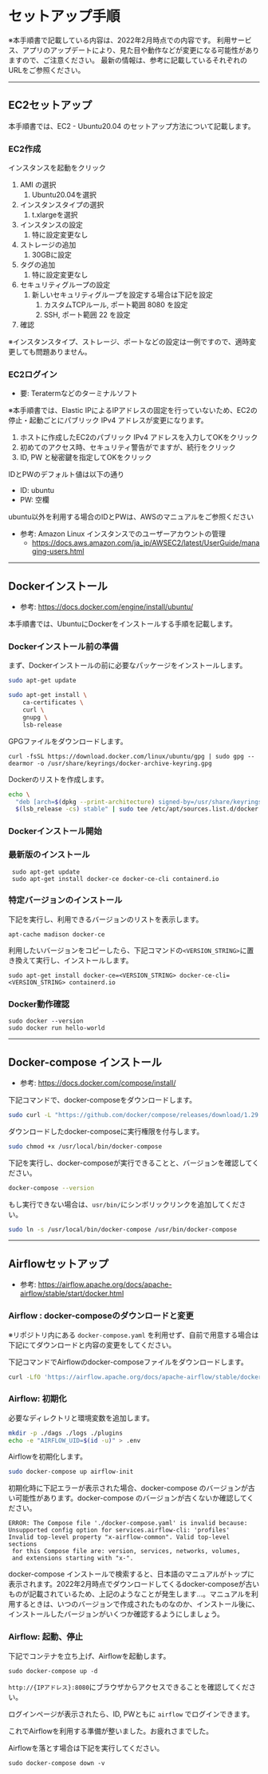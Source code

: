 # セットアップ手順

※本手順書で記載している内容は、2022年2月時点での内容です。
利用サービス、アプリのアップデートにより、見た目や動作などが変更になる可能性がありますので、ご注意ください。
最新の情報は、参考に記載しているそれぞれのURLをご参照ください。

---

## EC2セットアップ

本手順書では、EC2 - Ubuntu20.04 のセットアップ方法について記載します。

### EC2作成

インスタンスを起動をクリック

1. AMI の選択
    1. Ubuntu20.04を選択
2. インスタンスタイプの選択
    1. t.xlargeを選択
3. インスタンスの設定
    1. 特に設定変更なし
4. ストレージの追加
    1. 30GBに設定
5. タグの追加
    1. 特に設定変更なし
6. セキュリティグループの設定
    1. 新しいセキュリティグループを設定する場合は下記を設定
        1. カスタムTCPルール, ポート範囲 8080 を設定
        1. SSH, ポート範囲 22 を設定
7. 確認

※インスタンスタイプ、ストレージ、ポートなどの設定は一例ですので、適時変更しても問題ありません。

### EC2ログイン

- 要: Teratermなどのターミナルソフト

※本手順書では、Elastic IPによるIPアドレスの固定を行っていないため、EC2の停止・起動ごとにパブリック IPv4 アドレスが変更になります。

1. ホストに作成したEC2のパブリック IPv4 アドレスを入力してOKをクリック
2. 初めてのアクセス時、セキュリティ警告がでますが、続行をクリック
3. ID, PW と秘密鍵を指定してOKをクリック

IDとPWのデフォルト値は以下の通り

- ID: ubuntu
- PW: 空欄

ubuntu以外を利用する場合のIDとPWは、AWSのマニュアルをご参照ください

- 参考: Amazon Linux インスタンスでのユーザーアカウントの管理
    - https://docs.aws.amazon.com/ja_jp/AWSEC2/latest/UserGuide/managing-users.html




---

## Dockerインストール

- 参考: https://docs.docker.com/engine/install/ubuntu/

本手順書では、UbuntuにDockerをインストールする手順を記載します。

### Dockerインストール前の準備

まず、Dockerインストールの前に必要なパッケージをインストールします。

```bash
sudo apt-get update

sudo apt-get install \
    ca-certificates \
    curl \
    gnupg \
    lsb-release
```

GPGファイルをダウンロードします。

```
curl -fsSL https://download.docker.com/linux/ubuntu/gpg | sudo gpg --dearmor -o /usr/share/keyrings/docker-archive-keyring.gpg
```

Dockerのリストを作成します。

```bash
echo \
  "deb [arch=$(dpkg --print-architecture) signed-by=/usr/share/keyrings/docker-archive-keyring.gpg] https://download.docker.com/linux/ubuntu \
  $(lsb_release -cs) stable" | sudo tee /etc/apt/sources.list.d/docker.list > /dev/null
```

### Dockerインストール開始

### 最新版のインストール

```
 sudo apt-get update
 sudo apt-get install docker-ce docker-ce-cli containerd.io
```

### 特定バージョンのインストール

下記を実行し、利用できるバージョンのリストを表示します。

```
apt-cache madison docker-ce
```

利用したいバージョンをコピーしたら、下記コマンドの`<VERSION_STRING>`に置き換えて実行し、インストールします。

```
sudo apt-get install docker-ce=<VERSION_STRING> docker-ce-cli=<VERSION_STRING> containerd.io
```

### Docker動作確認

```
sudo docker --version
sudo docker run hello-world
```
---

## Docker-compose インストール 

- 参考: https://docs.docker.com/compose/install/

下記コマンドで、docker-composeをダウンロードします。

```bash
sudo curl -L "https://github.com/docker/compose/releases/download/1.29.2/docker-compose-$(uname -s)-$(uname -m)" -o /usr/local/bin/docker-compose
```

ダウンロードしたdocker-composeに実行権限を付与します。

```bash
sudo chmod +x /usr/local/bin/docker-compose
```

下記を実行し、docker-composeが実行できることと、バージョンを確認してください。

```bash
docker-compose --version
```

もし実行できない場合は、`usr/bin/`にシンボリックリンクを追加してください。

```bash
sudo ln -s /usr/local/bin/docker-compose /usr/bin/docker-compose
```

---

## Airflowセットアップ

- 参考: https://airflow.apache.org/docs/apache-airflow/stable/start/docker.html

### Airflow : docker-composeのダウンロードと変更

※リポジトリ内にある `docker-compose.yaml` を利用せず、自前で用意する場合は下記にてダウンロードと内容の変更をしてください。

下記コマンドでAirflowのdocker-composeファイルをダウンロードします。

```bash
curl -LfO 'https://airflow.apache.org/docs/apache-airflow/stable/docker-compose.yaml'
```

### Airflow: 初期化

必要なディレクトリと環境変数を追加します。

```bash
mkdir -p ./dags ./logs ./plugins
echo -e "AIRFLOW_UID=$(id -u)" > .env
```

Airflowを初期化します。

```bash
sudo docker-compose up airflow-init
```

初期化時に下記エラーが表示された場合、docker-compose のバージョンが古い可能性があります。docker-compose のバージョンが古くないか確認してください。

```log
ERROR: The Compose file './docker-compose.yaml' is invalid because:
Unsupported config option for services.airflow-cli: 'profiles'
Invalid top-level property "x-airflow-common". Valid top-level sections
 for this Compose file are: version, services, networks, volumes,
 and extensions starting with "x-".
```

docker-compose インストールで検索すると、日本語のマニュアルがトップに表示されます。2022年2月時点でダウンロードしてくるdocker-composeが古いものが記載されているため、上記のようなことが発生します...。マニュアルを利用するときは、いつのバージョンで作成されたものなのか、インストール後に、インストールしたバージョンがいくつか確認するようにしましょう。

### Airflow: 起動、停止

下記でコンテナを立ち上げ、Airflowを起動します。

```
sudo docker-compose up -d
```

`http://{IPアドレス}:8080`にブラウザからアクセスできることを確認してください。

ログインページが表示されたら、ID, PWともに `airflow` でログインできます。

これでAirflowを利用する準備が整いました。お疲れさまでした。

Airflowを落とす場合は下記を実行してください。

```
sudo docker-compose down -v
```
